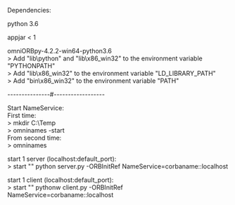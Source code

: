 Dependencies:

python 3.6

appjar < 1

omniORBpy-4.2.2-win64-python3.6  
	> Add "lib\python" and "lib\x86_win32" to the environment variable "PYTHONPATH"  
	> Add "lib\x86_win32" to the environment variable "LD_LIBRARY_PATH"  
	> Add "bin\x86_win32" to the environment variable "PATH"  

---------------#------------------

Start NameService:  
First time:  
	> mkdir C:\Temp  
	> omninames -start  
From second time:  
	> omninames  

start 1 server (localhost:default_port):  
	> start "" python server.py -ORBInitRef NameService=corbaname::localhost  
	
start 1 client (localhost:default_port):  
	> start "" pythonw client.py -ORBInitRef NameService=corbaname::localhost  
